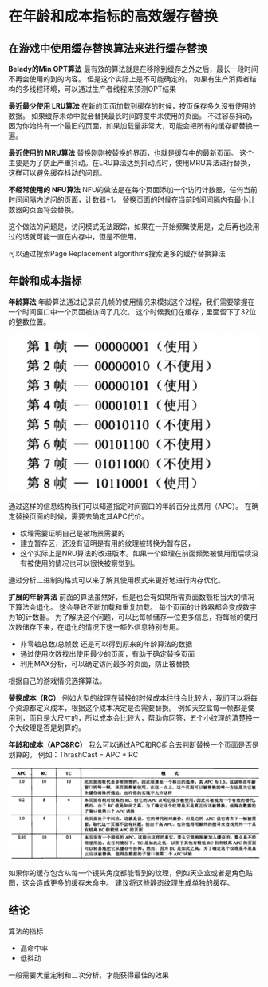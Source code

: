 # 在年龄和成本指标的高效缓存替换

## 在游戏中使用缓存替换算法来进行缓存替换

**Belady的Min OPT算法**
最有效的算法就是在移除到缓存之外之后，最长一段时间不再会使用的到的内容。
但是这个实际上是不可能确定的。
如果有生产消费者结构的多线程环境，可以通过生产者线程来预测OPT结果

**最近最少使用 LRU算法**
在新的页面加载到缓存的时候，按页保存多久没有使用的数据。
如果缓存未命中就会替换最长时间跨度中未使用的页面。
不过容易抖动，因为你始终有一个最旧的页面，如果加载量非常大，可能会把所有的缓存都替换一遍。

**最近使用的 MRU算法**
替换刚刚被替换的界面，也就是缓存中的最新页面。
这个主要是为了防止严重抖动。在LRU算法达到抖动点时，使用MRU算法进行替换，这样可以避免缓存抖动的问题。

**不经常使用的 NFU算法**
NFU的做法是在每个页面添加一个访问计数器，任何当前时间间隔内访问的页面，计数器+1。
替换页面的时候在当前时间间隔内有最小计数器的页面将会替换。

这个做法的问题是，访问模式无法跟踪，如果在一开始频繁使用是，之后再也没用过的话就可能一直在内存中，但是不使用。

可以通过搜索Page Replacement algorithms搜索更多的缓存替换算法

## 年龄和成本指标

**年龄算法**
年龄算法通过记录前几帧的使用情况来模拟这个过程，我们需要掌握在一个时间窗口中一个页面被访问了几次。
这个时候我们在缓存；里面留下了32位的整数位置。

![记录模式](TIM截图20190313130643.png)

通过这样的信息结构我们可以知道指定时间窗口的年龄百分比费用（APC）。
在确定替换页面的时候，需要去确定其APC代价。

* 纹理需要证明自己是被场景需要的
* 建立暂存区，还没有证明是有用的纹理被转换为暂存区，
* 这个实际上是NRU算法的改进版本。如果一个纹理在前面频繁被使用而后续没有被使用的情况也可以很快被察觉到。

通过分析二进制的格式可以来了解其使用模式来更好地进行内存优化。

**扩展的年龄算法**
前面的算法虽然好，但是也会有如果所需页面数额相当大的情况下算法会退化。
这会导致不断加载和重复加载。
每个页面的计数器都会变成数字为1的计数器。
为了解决这个问题，可以比每帧储存一位更多信息，将每帧的使用次数储存下来，在退化的情况下这一额外信息特别有用。

* 非零轴总数/总帧数 还是可以得到原来的年龄算法的数据
* 通过使用次数找出使用最少的页面，有助于确定替换页面
* 利用MAX分析，可以确定访问最多的页面，防止被替换

根据自己的游戏情况选择算法。

**替换成本（RC）**
例如大型的纹理在替换的时候成本往往会比较大，我们可以将每个资源都定义成本，根据这个成本决定是否需要替换。
例如天空盒每一帧都是使用到，而且是大尺寸的，所以成本会比较大，帮助你回答，五个小纹理的清楚换一个大纹理是否是划算的。

**年龄和成本（APC&RC）**
我么可以通过APC和RC组合去判断替换一个页面是否是划算的。
例如：ThrashCast = APC * RC

![APC和RC组合模式](TIM截图20190313133011.png)

如果你的缓存包含从每一个镜头角度都能看到的纹理，例如天空盒或者是角色贴图，这会造成更多的缓存未命中。
建议将这些静态纹理生成单独的缓存。

## 结论

算法的指标

* 高命中率
* 低抖动

一般需要大量定制和二次分析，才能获得最佳的效果